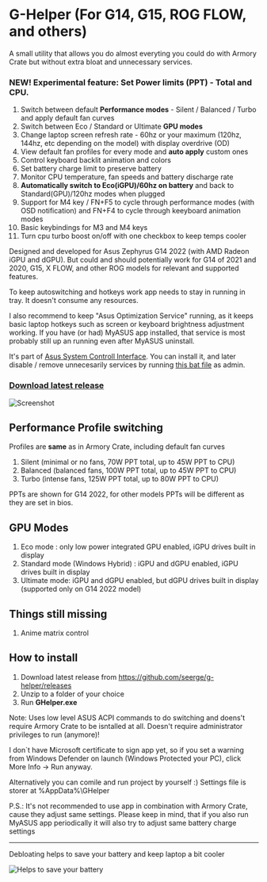 # G-Helper (For G14, G15, ROG FLOW, and others)

A small utility that allows you do almost everyting you could do with Armory Crate but without extra bloat and unnecessary services.

### NEW! Experimental feature: **Set Power limits (PPT) - Total and CPU**. 

1. Switch between default **Performance modes** - Silent / Balanced / Turbo and apply default fan curves
2. Switch between Eco / Standard or Ultimate **GPU modes**
3. Change laptop screen refresh rate - 60hz or your maximum (120hz, 144hz, etc depending on the model) with display overdrive (OD)
4. View default fan profiles for every mode and **auto apply** custom ones 
5. Control keyboard backlit animation and colors
6. Set battery charge limit to preserve battery
7. Monitor CPU temperature, fan speeds and battery discharge rate
8. **Automatically switch to Eco(iGPU)/60hz on battery** and back to Standard(GPU)/120hz modes when plugged
9. Support for M4 key / FN+F5 to cycle through performance modes (with OSD notification) and FN+F4 to cycle through keeyboard animation modes
10. Basic keybindings for M3 and M4 keys
11. Turn cpu turbo boost on/off with one checkbox to keep temps cooler

Designed and developed for Asus Zephyrus G14 2022 (with AMD Radeon iGPU and dGPU). But could and should potentially work for G14 of 2021 and 2020, G15, X FLOW, and other ROG models for relevant and supported features.

To keep autoswitching and hotkeys work app needs to stay in running in tray. It doesn't consume any resources. 

I also recommend to keep "Asus Optimization Service" running, as it keeps basic laptop hotkeys such as screen or keyboard brightness adjustment working. If you have (or had) MyASUS app installed, that service is most probably still up an running even after MyASUS uninstall. 

It's part of [Asus System Controll Interface](https://www.asus.com/support/FAQ/1047338/). You can install it, and later disable / remove unnecesarily services by running [this bat file](https://raw.githubusercontent.com/seerge/g-helper/main/stop-asus-sv.bat ) as admin.

### [Download latest release](https://github.com/seerge/g-helper/releases)

![Screenshot](https://github.com/seerge/g-helper/blob/main/screenshot.png)

## Performance Profile switching 

Profiles are **same** as in Armory Crate, including default fan curves

1. Silent (minimal or no fans, 70W PPT total, up to 45W PPT to CPU)
2. Balanced (balanced fans, 100W PPT total, up to 45W PPT to CPU)
3. Turbo (intense fans, 125W PPT total, up to 80W PPT to CPU) 

PPTs are shown for G14 2022, for other models PPTs will be different as they are set in bios.

## GPU Modes

1. Eco mode : only low power integrated GPU enabled, iGPU drives built in display
2. Standard mode (Windows Hybrid) : iGPU and dGPU enabled, iGPU drives built in display
3. Ultimate mode: iGPU and dGPU enabled, but dGPU drives built in display (supported only on G14 2022 model)

## Things still missing

1. Anime matrix control

## How to install

1. Download latest release from https://github.com/seerge/g-helper/releases
2. Unzip to a folder of your choice
3. Run **GHelper.exe**

Note: Uses low level ASUS ACPI commands to do switching and doens't require Armory Crate to be isntalled at all. 
Doesn't require administrator privileges to run (anymore)!

I don`t have Microsoft certificate to sign app yet, so if you set a warning from Windows Defender on launch (Windows Protected your PC), click More Info -> Run anyway.

Alternatively you can comile and run project by yourself :)
Settings file is storer at %AppData%\GHelper

P.S.: It's not recommended to use app in combination with Armory Crate, cause they adjust same settings.
Please keep in mind, that if you also run MyASUS app periodically it will also try to adjust same battery charge settings

------------------

Debloating helps to save your battery and keep laptop a bit cooler

![Helps to save your battery](https://raw.githubusercontent.com/seerge/g-helper/main/screenshots/screen-5w.png)
